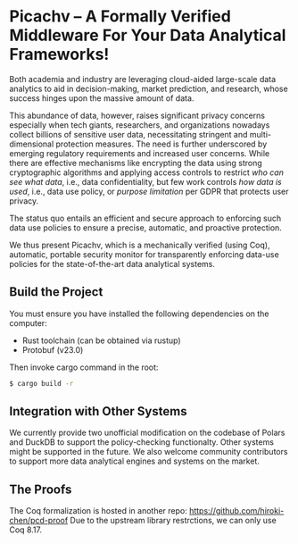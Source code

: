 # Picachv – A Formally Verified Middleware For Your Data Analytical Frameworks!
Both academia and industry are leveraging cloud-aided large-scale data analytics to aid in decision-making, market prediction, and research, whose success hinges upon the massive amount of data.

This abundance of data, however, raises significant privacy concerns especially when tech giants, researchers, and organizations nowadays collect billions of sensitive user data, necessitating stringent and multi-dimensional protection measures. The need is further underscored by emerging regulatory requirements and increased user concerns. While there are effective mechanisms like encrypting the data using strong cryptographic algorithms and applying access controls to restrict *who can see what data*, i.e., data confidentiality, but few work controls *how data is used*, i.e., data use policy, or *purpose limitation* per GDPR that protects user privacy.

The status quo entails an efficient and secure approach to enforcing such data use policies to ensure a precise, automatic, and proactive protection.

We thus present Picachv, which is a mechanically verified (using Coq), automatic, portable security monitor for transparently enforcing data-use policies for the state-of-the-art data analytical systems.

## Build the Project

You must ensure you have installed the following dependencies on the computer:

- Rust toolchain (can be obtained via rustup)
- Protobuf (v23.0)

Then invoke cargo command in the root:

```sh
$ cargo build -r
```

## Integration with Other Systems

We currently provide two unofficial modification on the codebase of Polars and DuckDB to support the policy-checking functionalty. Other systems might be supported in the future. We also welcome community contributors to support more data analytical engines and systems on the market.

## The Proofs

The Coq formalization is hosted in another repo: https://github.com/hiroki-chen/pcd-proof Due to the upstream library restrctions, we can only use Coq 8.17.

